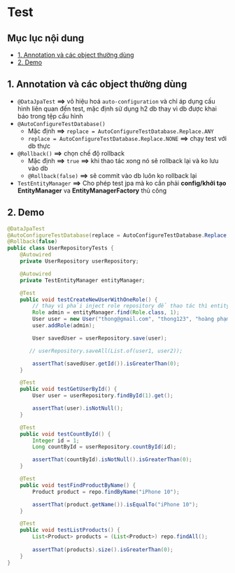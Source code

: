# Test 

## Mục lục nội dung

  - [1. Annotation và các object thường dùng](#1-annotation-và-các-object-thường-dùng)
  - [2. Demo](#2-demo)

## 1. Annotation và các object thường dùng

- `@DataJpaTest` **==>** vô hiệu hoá `auto-configuration` và chỉ áp dụng cấu hình liên quan đến test, mặc định sử dụng h2 db thay vì db được khai báo trong tệp cấu hình
- `@AutoConfigureTestDatabase()`
    - Mặc định **==>** `replace = AutoConfigureTestDatabase.Replace.ANY`
    - `replace = AutoConfigureTestDatabase.Replace.NONE` **==>** chạy test với db thực
- `@Rollback()` **==>** chọn chế độ rollback 
    - Mặc định **==>** `true` **==>** khi thao tác xong nó sẽ rollback lại và ko lưu vào db
    - `@Rollback(false)` **==>** sẽ commit vào db luôn ko rollback lại
- `TestEntityManager` **==>** Cho phép test jpa mà ko cần phải **config/khởi tạo EntityManager** va **EntityManagerFactory** thủ công

## 2. Demo 

```java 
@DataJpaTest
@AutoConfigureTestDatabase(replace = AutoConfigureTestDatabase.Replace.NONE)
@Rollback(false)
public class UserRepositoryTests {
    @Autowired
    private UserRepository userRepository;

    @Autowired
    private TestEntityManager entityManager;

    @Test
    public void testCreateNewUserWithOneRole() {
        // thay vì phải inject role repository để thao tác thì entityManager tìm luôn
        Role admin = entityManager.find(Role.class, 1);
        User user = new User("thong@gmail.com", "thong123", "hoàng phạm", "thông");
        user.addRole(admin);

        User savedUser = userRepository.save(user);

       // userRepository.saveAll(List.of(user1, user2));

        assertThat(savedUser.getId()).isGreaterThan(0);
    }

    @Test
    public void testGetUserById() {
        User user = userRepository.findById(1).get();

        assertThat(user).isNotNull();
    }

    @Test
    public void testCountById() {
        Integer id = 1;
        Long countById = userRepository.countById(id);

        assertThat(countById).isNotNull().isGreaterThan(0);
    }

    @Test
    public void testFindProductByName() {
        Product product = repo.findByName("iPhone 10");   

        assertThat(product.getName()).isEqualTo("iPhone 10");
    }

    @Test
    public void testListProducts() {
        List<Product> products = (List<Product>) repo.findAll();
        
        assertThat(products).size().isGreaterThan(0);
    }
}
```